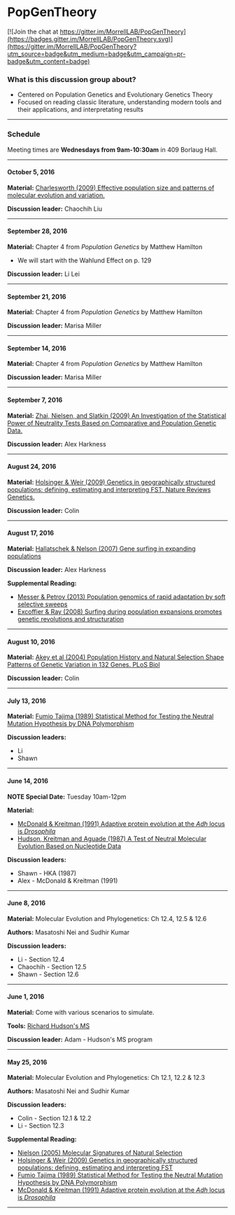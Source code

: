 # PopGenTheory

[![Join the chat at https://gitter.im/MorrellLAB/PopGenTheory](https://badges.gitter.im/MorrellLAB/PopGenTheory.svg)](https://gitter.im/MorrellLAB/PopGenTheory?utm_source=badge&utm_medium=badge&utm_campaign=pr-badge&utm_content=badge)

### What is this discussion group about?
 - Centered on Population Genetics and Evolutionary Genetics Theory
 - Focused on reading classic literature, understanding modern tools and their applications, and interpretating results

---

### Schedule

Meeting times are **Wednesdays from 9am-10:30am** in 409 Borlaug Hall.

---

#### October 5, 2016

**Material:** [Charlesworth (2009) Effective population size and patterns of molecular evolution and variation.](http://www.nature.com/nrg/journal/v10/n3/pdf/nrg2526.pdf)

**Discussion leader:** Chaochih Liu

---

#### September 28, 2016

**Material:** Chapter 4 from *Population Genetics* by Matthew Hamilton
- We will start with the Wahlund Effect on p. 129

**Discussion leader:** Li Lei

---

#### September 21, 2016

**Material:** Chapter 4 from *Population Genetics* by Matthew Hamilton

**Discussion leader:** Marisa Miller

---

#### September 14, 2016

**Material:** Chapter 4 from *Population Genetics* by Matthew Hamilton

**Discussion leader:** Marisa Miller

---

#### September 7, 2016

**Material:** [Zhai, Nielsen, and Slatkin (2009) An Investigation of the Statistical Power of Neutrality Tests Based on Comparative and Population Genetic Data.](http://www.ncbi.nlm.nih.gov/pmc/articles/PMC2727393/pdf/msn231.pdf)

**Discussion leader:** Alex Harkness

---

#### August 24, 2016

**Material:** [Holsinger & Weir (2009) Genetics in geographically structured populations: defining, estimating and interpreting FST. Nature Reviews Genetics.](http://www.nature.com/nrg/journal/v10/n9/pdf/nrg2611.pdf)

**Discussion leader:** Colin

---

#### August 17, 2016

**Material:** [Hallatschek & Nelson (2007) Gene surfing in expanding populations](http://ac.els-cdn.com/S0040580907000937/1-s2.0-S0040580907000937-main.pdf?_tid=d2211d90-5f30-11e6-9c65-00000aacb361&acdnat=1470857577_1a338e07d3870942e6cc276cc835a76f)

**Discussion leader:** Alex Harkness

**Supplemental Reading:**
- [Messer & Petrov (2013) Population genomics of rapid adaptation by soft selective sweeps](https://petrov.stanford.edu/pdfs/93.pdf)
- [Excoffier & Ray (2008) Surfing during population expansions promotes genetic revolutions and structuration](http://ac.els-cdn.com/S0169534708001675/1-s2.0-S0169534708001675-main.pdf?_tid=c0290174-5f31-11e6-9122-00000aab0f27&acdnat=1470857976_a228ec9b2f85de686c5ad93011ca78b6)

---

#### August 10, 2016

**Material:** [Akey et al (2004) Population History and Natural Selection Shape Patterns of Genetic Variation in 132 Genes. PLoS Biol](http://www.ncbi.nlm.nih.gov/pmc/articles/PMC515367/)

**Discussion leader:** Colin

---

#### July 13, 2016

**Material:** [Fumio Tajima (1989) Statistical Method for Testing the Neutral Mutation Hypothesis by DNA Polymorphism](https://www.ncbi.nlm.nih.gov/pmc/articles/PMC1203831/pdf/ge1233585.pdf)

**Discussion leaders:**
- Li
- Shawn

---

#### June 14, 2016

**NOTE Special Date:** Tuesday 10am-12pm

**Material:** 
- [McDonald & Kreitman (1991) Adaptive protein evolution at the *Adh* locus is *Drosophila*](http://www.nature.com/nature/journal/v351/n6328/pdf/351652a0.pdf)
- [Hudson, Kreitman and Aguade (1987) A Test of Neutral Molecular Evolution Based on Nucleotide Data](http://www.genetics.org/content/genetics/116/1/153.full.pdf)

**Discussion leaders:**
- Shawn - HKA (1987)
- Alex - McDonald & Kreitman (1991)

---

#### June 8, 2016

**Material:** Molecular Evolution and Phylogenetics: Ch 12.4, 12.5 & 12.6 

**Authors:** Masatoshi Nei and Sudhir Kumar

**Discussion leaders:** 
- Li - Section 12.4
- Chaochih - Section 12.5
- Shawn - Section 12.6

---

#### June 1, 2016

**Material:** Come with various scenarios to simulate.

**Tools:** [Richard Hudson's MS](http://home.uchicago.edu/rhudson1/source/mksamples.html)

**Discussion leader:** Adam - Hudson's MS program

---

#### May 25, 2016

**Material:** Molecular Evolution and Phylogenetics: Ch 12.1, 12.2 & 12.3 

**Authors:** Masatoshi Nei and Sudhir Kumar

**Discussion leaders:** 
- Colin - Section 12.1 & 12.2
- Li - Section 12.3

**Supplemental Reading:**
- [Nielson (2005) Molecular Signatures of Natural Selection](http://isites.harvard.edu/fs/docs/icb.topic903787.files/Nielsen%202005.pdf)
- [Holsinger & Weir (2009) Genetics in geographically structured populations: defining, estimating and interpreting FST](http://www.nature.com/nrg/journal/v10/n9/pdf/nrg2611.pdf)
- [Fumio Tajima (1989) Statistical Method for Testing the Neutral Mutation Hypothesis by DNA Polymorphism](https://www.ncbi.nlm.nih.gov/pmc/articles/PMC1203831/pdf/ge1233585.pdf)
- [McDonald & Kreitman (1991) Adaptive protein evolution at the *Adh* locus is *Drosophila*](http://www.nature.com/nature/journal/v351/n6328/pdf/351652a0.pdf)

---

